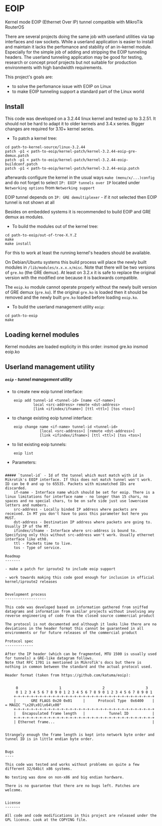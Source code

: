 EOIP
====

Kernel mode EOIP (Ethernet Over IP) tunnel compatible with MikroTik RouterOS

There are several projects doing the same job with userland utilities via tap interfaces and raw sockets. While a userland application is easier to install and maintain it lacks the perfomance and stability of an in-kernel module. Especially for the simple job of adding and stripping the EOIP tunneling headers. The userland tunneling application may be good for testing, research or concept proof projects but not suitable for production environments with high bandwidth requirements.

This project's goals are:

- to solve the perfomance issue with EOIP on Linux
- to make EOIP tunneling support a standard part of the Linux world


Install
-------

This code was developed on a 3.2.44 linux kernel and tested up to 3.2.51.
It should not be hard to adapt it to older kernels and 3.4.x series.
Bigger changes are required for 3.10+ kernel series.

- To patch a kernel tree:

```
cd path-to-kernel-source/linux-3.2.44
patch -p1 < path-to-eoip/kernel-patch/kernel-3.2.44-eoip-gre-demux.patch
patch -p1 < path-to-eoip/kernel-patch/kernel-3.2.44-eoip-buildconf.patch
patch -p1 < path-to-eoip/kernel-patch/kernel-3.2.44-eoip.patch
```

afterwards configure the kernel in the usual ways `make (menu/x/...)config` and do not forget to select `IP: EOIP tunnels over IP` located under `Networking options` from `Networking support`

EOIP tunnel depends on `IP: GRE demultiplexer` - if it not selected then EOIP tunnel is not shown at all

Besides on embedded systems it is recommended to build EOIP and GRE demux as modules.

- To build the modules out of the kernel tree:

```
cd path-to-eoip/out-of-tree-X.Y.Z
make
make install
```

For this to work at least the running kernel's headers should be available.

On Debian/Ubuntu systems this build process will place the newly built modules in `/lib/modules/x.x.x.x/misc`. Note that there will be two versions of `gre.ko` (the GRE demux).
At least on 3.2.x it is safe to replace the original version with the modified one because it is backwards compatible.

The `eoip.ko` module cannot operate properly without the newly built version of GRE demux (`gre.ko`). If the original `gre.ko` is loaded then it should be removed and the newly built `gre.ko` loaded before loading `eoip.ko`.

- To build the userland management utility `eoip`:

```
cd path-to-eoip
make
```

Loading kernel modules
----------------------

Kernel modules are loaded explicity in this order:
insmod gre.ko
insmod eoip.ko


Userland management utility
---------------------------

##### `eoip` - tunnel management utility

- to create new eoip tunnel interface:

```
    eoip add tunnel-id <tunnel-id> [name <if-name>]
             local <src-address> remote <dst-address>
             [link <ifindex/ifname>] [ttl <ttl>] [tos <tos>]
```

- to change existing eoip tunnel interface:

```
    eoip change name <if-name> tunnel-id <tunnel-id>
                [local <src-address>] [remote <dst-address>]
                [link <ifindex/ifname>] [ttl <ttl>] [tos <tos>]
```

- to list existing eoip tunnels:

```
    eoip list
```

- Parameters:
```

##### `tunnel-id` - Id of the tunnel which must match with id in Mikrotik's EOIP interface. If this does not match tunnel won't work. ID can be 0 and up to 65535. Packets with mismatched IDs are discarded.
    if-name - Interface name which should be set for eoip. There is a linux limitations for interface name - no longer than 15 chars, no spaces and no special chars, to be on safe side just use lowercase letters and numbers.
    src-address - Locally binded IP address where packets are received. In MT you don't have to pass this parameter but here you MUST.
    dst-address - Destination IP address where packets are going to. Usually IP of the MT.
    ifindex/ifname - Interface where src-address is bound to. Specifying only this without src-address won't work. Usually ethernet interface like eth0.
    ttl - Packets time to live.
    tos - Type of service.

Roadmap
-------

- make a patch for iproute2 to include eoip support

- work towards making this code good enough for inclusion in official kernel/iproute2 releases


Development process
-------------------

This code was developed based on information gathered from sniffed datagrams and information from similar projects without involving any reverse engineering of code from the closed source commercial product

The protocol is not documented and although it looks like there are no deviations in the header format this cannot be guaranteed in all environments or for future releases of the commercial product

Protocol spec
-------------

After the IP header (which can be fragmented, MTU 1500 is usually used for tunnels) a GRE-like datagram follows.
Note that RFC 1701 is mentioned in MikroTik's docs but there is nothing in common between the standard and the actual protocol used.

Header format (taken from https://github.com/katuma/eoip):

    
     0                   1                   2                   3
     0 1 2 3 4 5 6 7 8 9 0 1 2 3 4 5 6 7 8 9 0 1 2 3 4 5 6 7 8 9 0 1
    +-+-+-+-+-+-+-+-+-+-+-+-+-+-+-+-+-+-+-+-+-+-+-+-+-+-+-+-+-+-+-+-+
    |       GRE FLAGS 0x20 0x01     |      Protocol Type  0x6400    | = MAGIC "\x20\x01\x64\x00"
    +-+-+-+-+-+-+-+-+-+-+-+-+-+-+-+-+-+-+-+-+-+-+-+-+-+-+-+-+-+-+-+-+
    |   Encapsulated frame length   |           Tunnel ID           |
    +-+-+-+-+-+-+-+-+-+-+-+-+-+-+-+-+-+-+-+-+-+-+-+-+-+-+-+-+-+-+-+-+
    | Ethernet frame...                                             |


Strangely enough the frame length is kept into network byte order and tunnel ID is in little endian byte order.


Bugs
----

This code was tested and works without problems on quite a few different 32/64bit x86 systems.

No testing was done on non-x86 and big endian hardware.

There is no guarantee that there are no bugs left. Patches are welcome.


License
-------

All code and code modifications in this project are released under the GPL licence. Look at the COPYING file.

